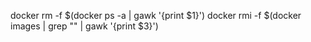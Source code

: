 docker rm -f $(docker ps -a | gawk '{print $1}')
docker rmi -f $(docker images | grep  "<none>" | gawk '{print $3}')

